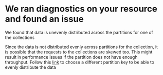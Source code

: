 <properties
	pageTitle="Partition skew RCA"
	description="RCA - Highly skewed paritions found on collection"
	infoBubbleText="Highly skewed partitions detected for one of the collections."
	service="microsoft.documentdb"
	resource="databaseAccounts"
	authors="bharathb"
	displayOrder=""
	articleId="partitionskew_81BCE04B-904A-4007-8689-1F0A46A97208"
  diagnosticScenario="MachineKeyUpdates"
	selfHelpType="rca"
	supportTopicIds=""
	resourceTags=""
	productPesIds="15585"
	cloudEnvironments="public"
/>
# We ran diagnostics on your resource and found an issue
<!--issueDescription-->
We found that data is unevenly distributed across the partitions for one of the collections
<!--/issueDescription-->
Since the data is not distributed evenly across partitions for the collection, it is possible that the requests to the collections are skewed too. This might result in performance issues if the partition does not have enough throughput. Follow this [link](https://docs.microsoft.com/en-us/azure/cosmos-db/partition-data) to choose a different partition key to be able to evenly distribute the data
